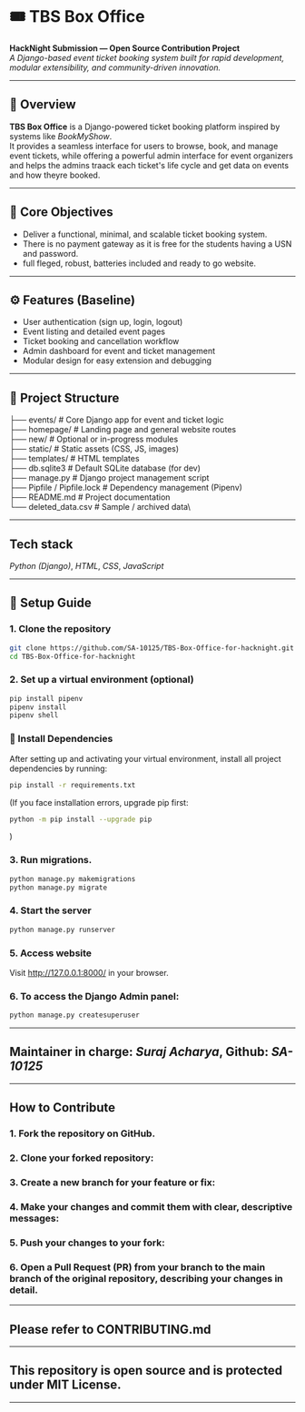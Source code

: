 # 🎟️ TBS Box Office

**HackNight Submission — Open Source Contribution Project**  
*A Django-based event ticket booking system built for rapid development, modular extensibility, and community-driven innovation.*

---

## 🚀 Overview

**TBS Box Office** is a Django-powered ticket booking platform inspired by systems like *BookMyShow*.  
It provides a seamless interface for users to browse, book, and manage event tickets, while offering a powerful admin interface for event organizers and helps the admins traack each ticket's life cycle and get data on events and how theyre booked.

---

## 🧠 Core Objectives

- Deliver a functional, minimal, and scalable ticket booking system.  
- There is no payment gateway as it is free for the students having a USN and password.
- full fleged, robust, batteries included and ready to go website.

---

## ⚙️ Features (Baseline)

- User authentication (sign up, login, logout)
- Event listing and detailed event pages
- Ticket booking and cancellation workflow
- Admin dashboard for event and ticket management
- Modular design for easy extension and debugging

---

## 📁 Project Structure

├── events/ # Core Django app for event and ticket logic\
├── homepage/ # Landing page and general website routes\
├── new/ # Optional or in-progress modules\
├── static/ # Static assets (CSS, JS, images)\
├── templates/ # HTML templates\
├── db.sqlite3 # Default SQLite database (for dev)\
├── manage.py # Django project management script\
├── Pipfile / Pipfile.lock # Dependency management (Pipenv)\
├── README.md # Project documentation\
└── deleted_data.csv # Sample / archived data\


---

## Tech stack
*Python (Django)*, *HTML*, *CSS*, *JavaScript*

---

## 🧰 Setup Guide

### 1. Clone the repository
```bash
git clone https://github.com/SA-10125/TBS-Box-Office-for-hacknight.git
cd TBS-Box-Office-for-hacknight
```
### 2. Set up a virtual environment (optional)
```bash
pip install pipenv
pipenv install
pipenv shell
```
### 🧩 Install Dependencies
After setting up and activating your virtual environment, install all project dependencies by running:
```bash
pip install -r requirements.txt
```
(If you face installation errors, upgrade pip first:
```bash
python -m pip install --upgrade pip
```
)
### 3. Run migrations.
```bash
python manage.py makemigrations
python manage.py migrate
```

### 4. Start the server
```bash
python manage.py runserver
```
### 5. Access website
Visit http://127.0.0.1:8000/ in your browser.

### 6. To access the Django Admin panel:
```bash
python manage.py createsuperuser
```

---

## Maintainer in charge: *Suraj Acharya*, Github: *SA-10125*

---

## How to Contribute
### 1. Fork the repository on GitHub.
### 2. Clone your forked repository:
### 3. Create a new branch for your feature or fix:
### 4. Make your changes and commit them with clear, descriptive messages:
### 5. Push your changes to your fork:
### 6. Open a Pull Request (PR) from your branch to the main branch of the original repository, describing your changes in detail.

---

## Please refer to CONTRIBUTING.md

---

## This repository is open source and is protected under MIT License.

---
